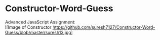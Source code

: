# Constructor-Word-Guess
Advanced JavaScript Assignment:
<br>
![Image of Constructor
https://github.com/suresh7127/Constructor-Word-Guess/blob/master/suresh13.jpg]
